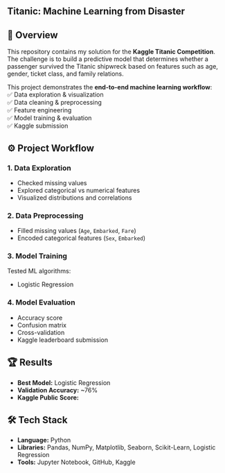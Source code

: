 ## Titanic: Machine Learning from Disaster

## 📌 Overview  
This repository contains my solution for the **Kaggle Titanic Competition**.  
The challenge is to build a predictive model that determines whether a passenger survived the Titanic shipwreck based on features such as age, gender, ticket class, and family relations.  

This project demonstrates the **end-to-end machine learning workflow**:  
✅ Data exploration & visualization  
✅ Data cleaning & preprocessing  
✅ Feature engineering  
✅ Model training & evaluation  
✅ Kaggle submission  

## ⚙️ Project Workflow  

### 1. Data Exploration  
- Checked missing values  
- Explored categorical vs numerical features  
- Visualized distributions and correlations  

### 2. Data Preprocessing  
- Filled missing values (`Age`, `Embarked`, `Fare`)  
- Encoded categorical features (`Sex`, `Embarked`)  

### 3. Model Training  
Tested  ML algorithms:  
- Logistic Regression  

### 4. Model Evaluation  
- Accuracy score  
- Confusion matrix  
- Cross-validation  
- Kaggle leaderboard submission  


## 🏆 Results  
- **Best Model:** Logistic Regression  
- **Validation Accuracy:** ~76%  
- **Kaggle Public Score:** 


## 🛠️ Tech Stack  
- **Language:** Python 
- **Libraries:** Pandas, NumPy, Matplotlib, Seaborn, Scikit-Learn, Logistic Regression 
- **Tools:** Jupyter Notebook, GitHub, Kaggle  
